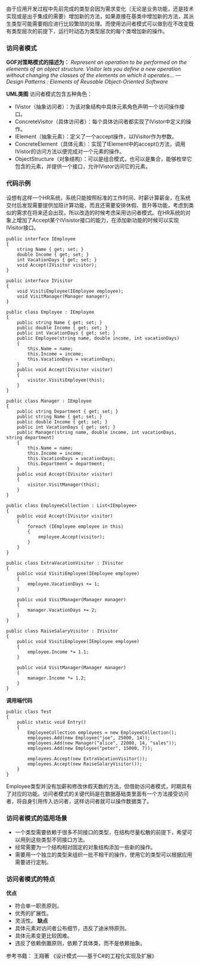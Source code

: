 
由于应用开发过程中先前完成的类型会因为需求变化（无论是业务功能，还是技术实现或是出于集成的需要）增加新的方法，如果直接在基类中增加新的方法，其派生类型可能需要相应进行比较繁琐的处理。而使用访问者模式可以做到在不改变既有类型层次的前提下，运行时动态为类型层次的每个类增加新的操作。

### 访问者模式
**GOF对策略模式的描述为：**
*Represent an operation to be performed on the elements of an object structure. Visitor lets you define a new operation without changing the classes of the elements on which it operates...*
*— Design Patterns : Elements of Reusable Object-Oriented Software*

**UML类图**
访问者模式包含五种角色：
- IVistor（抽象访问者）：为该对象结构中具体元素角色声明一个访问操作接口。
- ConcreteVisitor（具体访问者）：每个具体访问者都实现了IVistor中定义的操作。
- IElement（抽象元素）：定义了一个accept操作，以IVisitor作为参数。
- ConcreteElement（具体元素）：实现了IElement中的accept()方法，调用IVistor的访问方法以便完成对一个元素的操作。
- ObjectStructure（对象结构）：可以是组合模式，也可以是集合，能够枚举它包含的元素，并提供一个接口，允许IVistor访问它的元素。

### 代码示例
设想有这样一个HR系统，系统只能按照标准的工作时间、时薪计算薪金，在系统交付后发现需要提供加班计算功能，而且还需要安排休假、晋升等功能，考虑到类似的需求在将来还会出现，所以改造的时候考虑采用访问者模式。在HR系统的对象上增加了Accept某个IVisistor接口的能力，在添加新功能的时候可以实现IVisitor接口。
```
public interface IEmployee
{
    string Name { get; set; }
    double Income { get; set; }
    int VacationDays { get; set; }
    void Accept(IVisitor visitor);
}

public interface IVisitor
{
    void VisitiEmployee(IEmployee employee);
    void VisitManager(Manager manager);
}

public class Employee : IEmployee
{
    public string Name { get; set; }
    public double Income { get; set; }
    public int VacationDays { get; set; }
    public Employee(string name, double income, int vacationDays)
    {
        this.Name = name;
        this.Income = income;
        this.VacationDays = vacationDays;
    }
    public void Accept(IVisitor visitor)
    {
        visitor.VisitiEmployee(this);
    }
}

public class Manager : IEmployee
{
    public string Department { get; set; }
    public string Name { get; set; }
    public double Income { get; set; }
    public int VacationDays { get; set; }
    public Manager(string name, double income, int vacationDays, string department)
    {
        this.Name = name;
        this.Income = income;
        this.VacationDays = vacationDays;
        this.Department = department;
    }
    public void Accept(IVisitor visitor)
    {
        visitor.VisitManager(this);
    }
}

public class EmployeeCollection : List<IEmployee>
{
    public void Accept(IVisitor visitor)
    {
        foreach (IEmployee employee in this)
        {
            employee.Accept(visitor);
        }
    }
}

public class ExtraVacationVisitor : IVisitor
{
    public void VisitiEmployee(IEmployee employee)
    {
        employee.VacationDays += 1;
    }

    public void VisitManager(Manager manager)
    {
        manager.VacationDays += 2;
    }
}

public class RaiseSalaryVisitor : IVisitor
{
    public void VisitiEmployee(IEmployee employee)
    {
        employee.Income *= 1.1;
    }

    public void VisitManager(Manager manager)
    {
        manager.Income *= 1.2;
    }
}
```
**调用端代码**
```
public class Test
{
    public static void Entry()
    {
        EmployeeCollection employees = new EmployeeCollection();
        employees.Add(new Employee("joe", 25000, 14));
        employees.Add(new Manager("alice", 22000, 14, "sales"));
        employees.Add(new Employee("peter", 15000, 7));

        employees.Accept(new ExtraVacationVisitor());
        employees.Accept(new RaiseSalaryVisitor());
    }
}
```
Employee类型并没有加薪和修改休假天数的方法，但借助访问者模式，时期具有了对应的功能。访问者模式的关键代码是在数据基础类里面有一个方法接受访问者，将自身引用传入访问者，这样访问者就可以操作数据类了。

### 访问者模式的适用场景
- 一个类型需要依赖于很多不同接口的类型，在结构尽量松散的前提下，希望可以用到这些类型不同接口方法。
- 经常需要为一个结构相对固定的对象结构添加一些新的操作。
- 需要用一个独立的类型来组织一批不相干的操作，使用它的类型可以根据应用需要进行定制。

### 访问者模式的特点
**优点**
- 符合单一职责原则。 
- 优秀的扩展性。
- 灵活性。
**缺点**
- 具体元素对访问者公布细节，违反了迪米特原则。 
- 具体元素变更比较困难。 
- 违反了依赖倒置原则，依赖了具体类，而不是依赖抽象。

参考书籍：
王翔著 《设计模式——基于C#的工程化实现及扩展》